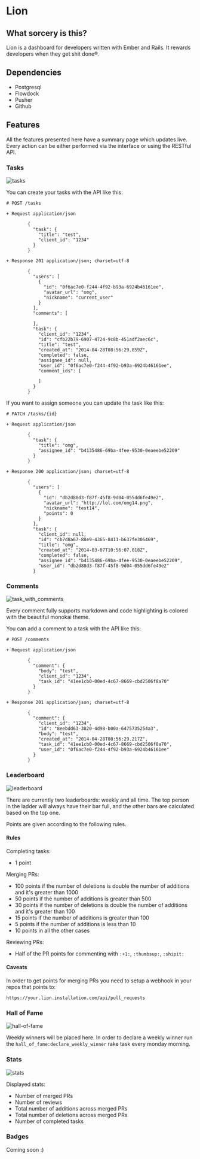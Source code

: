 # Lion

## What sorcery is this?

Lion is a dashboard for developers written with Ember and Rails.
It rewards developers when they get shit done®.

## Dependencies

- Postgresql
- Flowdock
- Pusher
- Github

## Features

All the features presented here have a summary page which updates live.
Every action can be either performed via the interface or using the RESTful API.

### Tasks

![tasks](http://cl.ly/image/3x3d3W2t2y3l/tasks.png)

You can create your tasks with the API like this:

```
# POST /tasks

+ Request application/json

        {
          "task": {
            "title": "test",
            "client_id": "1234"
          }
        }

+ Response 201 application/json; charset=utf-8

        {
          "users": [
            {
              "id": "0f6ac7e0-f244-4f92-b93a-6924b46161ee",
              "avatar_url": "omg",
              "nickname": "current_user"
            }
          ],
          "comments": [

          ],
          "task": {
            "client_id": "1234",
            "id": "cfb22b79-6907-4724-9c8b-451adf2aec6c",
            "title": "test",
            "created_at": "2014-04-28T08:56:29.859Z",
            "completed": false,
            "assignee_id": null,
            "user_id": "0f6ac7e0-f244-4f92-b93a-6924b46161ee",
            "comment_ids": [

            ]
          }
        }
```

If you want to assign someone you can update the task like this:

```
# PATCH /tasks/{id}

+ Request application/json

        {
          "task": {
            "title": "omg",
            "assignee_id": "b4135486-69ba-4fee-9530-0eaeebe52209"
          }
        }

+ Response 200 application/json; charset=utf-8

        {
          "users": [
            {
              "id": "db2d88d3-f87f-45f8-9d04-055dd6fe49e2",
              "avatar_url": "http://lol.com/omg14.png",
              "nickname": "test14",
              "points": 0
            }
          ],
          "task": {
            "client_id": null,
            "id": "cb7d8a67-88e9-4365-8411-b637fe306469",
            "title": "omg",
            "created_at": "2014-03-07T10:56:07.018Z",
            "completed": false,
            "assignee_id": "b4135486-69ba-4fee-9530-0eaeebe52209",
            "user_id": "db2d88d3-f87f-45f8-9d04-055dd6fe49e2"
          }
```

### Comments

![task_with_comments](http://cl.ly/image/2n3Y0p1i163H/task_with_comment.png)

Every comment fully supports markdown and code highlighting is colored with the beautiful monokai theme.

You can add a comment to a task with the API like this:

```
# POST /comments

+ Request application/json

        {
          "comment": {
            "body": "test",
            "client_id": "1234",
            "task_id": "41ee1cb0-00ed-4c67-8669-cbd2506f8a70"
          }
        }

+ Response 201 application/json; charset=utf-8

        {
          "comment": {
            "client_id": "1234",
            "id": "8eebdd63-3820-4d98-b00a-6475735254a3",
            "body": "test",
            "created_at": "2014-04-28T08:56:29.217Z",
            "task_id": "41ee1cb0-00ed-4c67-8669-cbd2506f8a70",
            "user_id": "0f6ac7e0-f244-4f92-b93a-6924b46161ee"
          }
        }
```

### Leaderboard

![leaderboard](http://cl.ly/image/033t1x3t041b/leaderboard.png)

There are currently two leaderboards: weekly and all time. The top person in the ladder will always have their bar full, and the other bars are calculated based on the top one.

Points are given according to the following rules.

#### Rules

Completing tasks:

- 1 point

Merging PRs:

- 100 points if the number of deletions is double the number of additions and it's greater than 1000
- 50 points if the number of additions is greater than 500
- 30 points if the number of deletions is double the number of additions and it's greater than 100
- 15 points if the number of additions is greater than 100
- 5 points if the number of additions is less than 10
- 10 points in all the other cases

Reviewing PRs:

- Half of the PR points for commenting with `:+1:`, `:thumbsup:`, `:shipit:`

#### Caveats

In order to get points for merging PRs you need to setup a webhook in your repos that points to:

```
https://your.lion.installation.com/api/pull_requests
```

### Hall of Fame

![hall-of-fame](http://cl.ly/image/020f0o420b2i/hall-of-fame.png)

Weekly winners will be placed here.
In order to declare a weekly winner run the `hall_of_fame:declare_weekly_winner` rake task every monday morning.

### Stats

![stats](http://cl.ly/image/3R3W2e2c0Y2p/stats.png)

Displayed stats:

- Number of merged PRs
- Number of reviews
- Total number of additions across merged PRs
- Total number of deletions across merged PRs
- Number of completed tasks

### Badges

Coming soon :)
